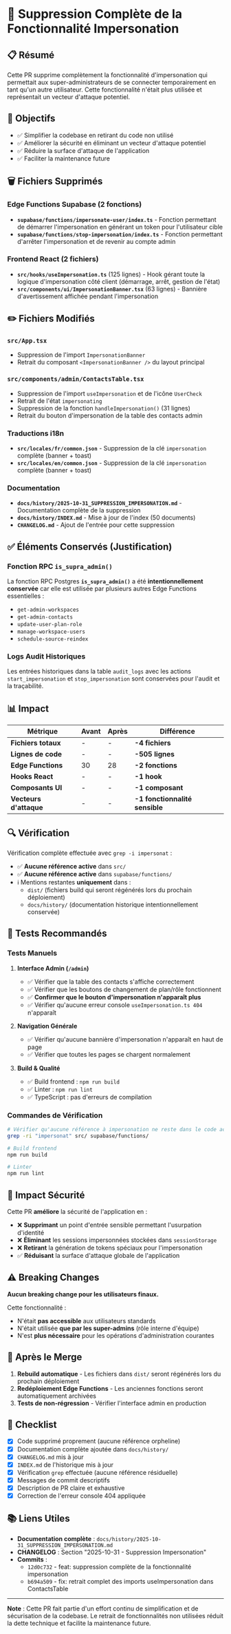 # 🧹 Suppression Complète de la Fonctionnalité Impersonation

## 📋 Résumé

Cette PR supprime complètement la fonctionnalité d'impersonation qui permettait aux super-administrateurs de se connecter temporairement en tant qu'un autre utilisateur. Cette fonctionnalité n'était plus utilisée et représentait un vecteur d'attaque potentiel.

## 🎯 Objectifs

- ✅ Simplifier la codebase en retirant du code non utilisé
- ✅ Améliorer la sécurité en éliminant un vecteur d'attaque potentiel  
- ✅ Réduire la surface d'attaque de l'application
- ✅ Faciliter la maintenance future

## 🗑️ Fichiers Supprimés

### Edge Functions Supabase (2 fonctions)
- **`supabase/functions/impersonate-user/index.ts`** - Fonction permettant de démarrer l'impersonation en générant un token pour l'utilisateur cible
- **`supabase/functions/stop-impersonation/index.ts`** - Fonction permettant d'arrêter l'impersonation et de revenir au compte admin

### Frontend React (2 fichiers)
- **`src/hooks/useImpersonation.ts`** (125 lignes) - Hook gérant toute la logique d'impersonation côté client (démarrage, arrêt, gestion de l'état)
- **`src/components/ui/ImpersonationBanner.tsx`** (63 lignes) - Bannière d'avertissement affichée pendant l'impersonation

## ✏️ Fichiers Modifiés

### `src/App.tsx`
- Suppression de l'import `ImpersonationBanner`
- Retrait du composant `<ImpersonationBanner />` du layout principal

### `src/components/admin/ContactsTable.tsx`
- Suppression de l'import `useImpersonation` et de l'icône `UserCheck`
- Retrait de l'état `impersonating`
- Suppression de la fonction `handleImpersonation()` (31 lignes)
- Retrait du bouton d'impersonation de la table des contacts admin

### Traductions i18n
- **`src/locales/fr/common.json`** - Suppression de la clé `impersonation` complète (banner + toast)
- **`src/locales/en/common.json`** - Suppression de la clé `impersonation` complète (banner + toast)

### Documentation
- **`docs/history/2025-10-31_SUPPRESSION_IMPERSONATION.md`** - Documentation complète de la suppression
- **`docs/history/INDEX.md`** - Mise à jour de l'index (50 documents)
- **`CHANGELOG.md`** - Ajout de l'entrée pour cette suppression

## ✅ Éléments Conservés (Justification)

### Fonction RPC `is_supra_admin()`

La fonction RPC Postgres **`is_supra_admin()`** a été **intentionnellement conservée** car elle est utilisée par plusieurs autres Edge Functions essentielles :
- `get-admin-workspaces`
- `get-admin-contacts`
- `update-user-plan-role`
- `manage-workspace-users`
- `schedule-source-reindex`

### Logs Audit Historiques

Les entrées historiques dans la table `audit_logs` avec les actions `start_impersonation` et `stop_impersonation` sont conservées pour l'audit et la traçabilité.

## 📊 Impact

| Métrique | Avant | Après | Différence |
|----------|-------|-------|------------|
| **Fichiers totaux** | - | - | **-4 fichiers** |
| **Lignes de code** | - | - | **-505 lignes** |
| **Edge Functions** | 30 | 28 | **-2 fonctions** |
| **Hooks React** | - | - | **-1 hook** |
| **Composants UI** | - | - | **-1 composant** |
| **Vecteurs d'attaque** | - | - | **-1 fonctionnalité sensible** |

## 🔍 Vérification

Vérification complète effectuée avec `grep -i impersonat` :
- ✅ **Aucune référence active** dans `src/`
- ✅ **Aucune référence active** dans `supabase/functions/`
- ℹ️ Mentions restantes **uniquement** dans :
  - `dist/` (fichiers build qui seront régénérés lors du prochain déploiement)
  - `docs/history/` (documentation historique intentionnellement conservée)

## 🧪 Tests Recommandés

### Tests Manuels

1. **Interface Admin (`/admin`)**
   - ✅ Vérifier que la table des contacts s'affiche correctement
   - ✅ Vérifier que les boutons de changement de plan/rôle fonctionnent
   - ✅ **Confirmer que le bouton d'impersonation n'apparaît plus**
   - ✅ Vérifier qu'aucune erreur console `useImpersonation.ts 404` n'apparaît

2. **Navigation Générale**
   - ✅ Vérifier qu'aucune bannière d'impersonation n'apparaît en haut de page
   - ✅ Vérifier que toutes les pages se chargent normalement

3. **Build & Qualité**
   - ✅ Build frontend : `npm run build`
   - ✅ Linter : `npm run lint`
   - ✅ TypeScript : pas d'erreurs de compilation

### Commandes de Vérification

```bash
# Vérifier qu'aucune référence à impersonation ne reste dans le code actif
grep -ri "impersonat" src/ supabase/functions/

# Build frontend
npm run build

# Linter
npm run lint
```

## 🔐 Impact Sécurité

Cette PR **améliore** la sécurité de l'application en :
- ❌ **Supprimant** un point d'entrée sensible permettant l'usurpation d'identité
- ❌ **Éliminant** les sessions impersonnées stockées dans `sessionStorage`
- ❌ **Retirant** la génération de tokens spéciaux pour l'impersonation
- ✅ **Réduisant** la surface d'attaque globale de l'application

## ⚠️ Breaking Changes

**Aucun breaking change pour les utilisateurs finaux.** 

Cette fonctionnalité :
- N'était **pas accessible** aux utilisateurs standards
- N'était utilisée **que par les super-admins** (rôle interne d'équipe)
- N'est **plus nécessaire** pour les opérations d'administration courantes

## 🚀 Après le Merge

1. **Rebuild automatique** - Les fichiers dans `dist/` seront régénérés lors du prochain déploiement
2. **Redéploiement Edge Functions** - Les anciennes fonctions seront automatiquement archivées
3. **Tests de non-régression** - Vérifier l'interface admin en production

## 📝 Checklist

- [x] Code supprimé proprement (aucune référence orpheline)
- [x] Documentation complète ajoutée dans `docs/history/`
- [x] `CHANGELOG.md` mis à jour
- [x] `INDEX.md` de l'historique mis à jour
- [x] Vérification `grep` effectuée (aucune référence résiduelle)
- [x] Messages de commit descriptifs
- [x] Description de PR claire et exhaustive
- [x] Correction de l'erreur console 404 appliquée

## 📚 Liens Utiles

- **Documentation complète** : `docs/history/2025-10-31_SUPPRESSION_IMPERSONATION.md`
- **CHANGELOG** : Section "2025-10-31 - Suppression Impersonation"
- **Commits** :
  - `12d0c732` - feat: suppression complète de la fonctionnalité impersonation
  - `b694a509` - fix: retrait complet des imports useImpersonation dans ContactsTable

---

**Note** : Cette PR fait partie d'un effort continu de simplification et de sécurisation de la codebase. Le retrait de fonctionnalités non utilisées réduit la dette technique et facilite la maintenance future.

